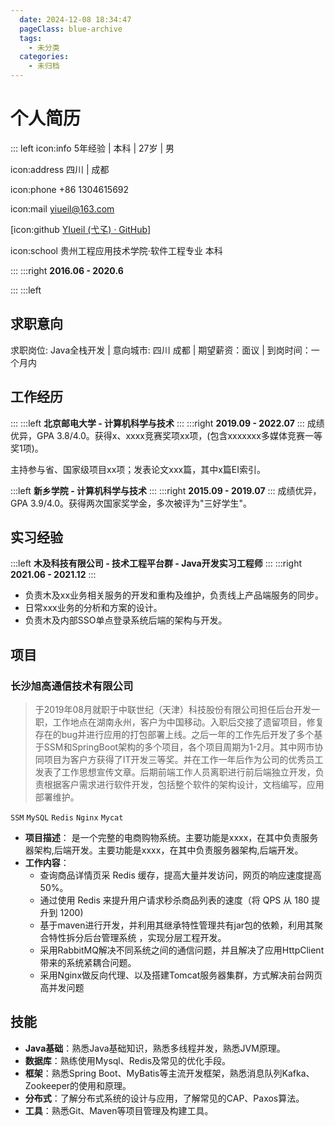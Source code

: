 ```yaml
---
  date: 2024-12-08 18:34:47
  pageClass: blue-archive
  tags:
    - 未分类
  categories:
    - 未归档
---
```


# 个人简历

::: left
icon:info 5年经验 | 本科 | 27岁 | 男

icon:address 四川 | 成都

icon:phone +86 1304615692

icon:mail yiueil@163.com

[icon:github [YIueil (弋孓) · GitHub](https://github.com/YIueil)]

icon:school 贵州工程应用技术学院·软件工程专业 本科

:::
:::right
**2016.06 - 2020.6**

:::
:::left
## 求职意向
求职岗位: Java全栈开发 | 意向城市: 四川 成都 | 期望薪资：面议 | 到岗时间：一个月内

## 工作经历
:::
:::left
**北京邮电大学 - 计算机科学与技术**
:::
:::right
**2019.09 - 2022.07**
:::
成绩优异，GPA 3.8/4.0。获得x、xxxx竞赛奖项xx项，(包含xxxxxxx多媒体竞赛一等奖1项)。

主持参与省、国家级项目xx项；发表论文xxx篇，其中x篇EI索引。

:::left
**新乡学院 - 计算机科学与技术**
:::
:::right
**2015.09 - 2019.07**
:::
成绩优异，GPA 3.9/4.0。获得两次国家奖学金，多次被评为"三好学生"。

## 实习经验

:::left
**木及科技有限公司 - 技术工程平台群 - Java开发实习工程师**
:::
:::right
**2021.06 - 2021.12**
:::

- 负责木及xx业务相关服务的开发和重构及维护，负责线上产品端服务的同步。
- 日常xxx业务的分析和方案的设计。
- 负责木及内部SSO单点登录系统后端的架构与开发。

## 项目

### 长沙旭高通信技术有限公司
> 于2019年08月就职于中联世纪（天津）科技股份有限公司担任后台开发一职，工作地点在湖南永州，客户为中国移动。入职后交接了遗留项目，修复存在的bug并进行应用的打包部署上线。之后一年的工作先后开发了多个基于SSM和SpringBoot架构的多个项目，各个项目周期为1-2月。其中网市协同项目为客户方获得了IT开发三等奖。并在工作一年后作为公司的优秀员工发表了工作思想宣传文章。后期前端工作人员离职进行前后端独立开发，负责根据客户需求进行软件开发，包括整个软件的架构设计，文档编写，应用部署维护。

`SSM` `MySQL` `Redis` `Nginx` `Mycat`

- **项目描述**：
    是一个完整的电商购物系统。主要功能是xxxx，在其中负责服务器架构,后端开发。主要功能是xxxx，在其中负责服务器架构,后端开发。
- **工作内容**：
  - 查询商品详情页采 Redis 缓存，提高大量并发访问，网页的响应速度提高50%。
  - 通过使用 Redis 来提升用户请求秒杀商品列表的速度（将 QPS 从 180 提升到 1200)
  - 基于maven进行开发，并利用其继承特性管理共有jar包的依赖，利用其聚合特性拆分后台管理系统 ，实现分层工程开发。
  - 采用RabbitMQ解决不同系统之间的通信问题，并且解决了应用HttpClient带来的系统紧耦合问题。
  - 采用Nginx做反向代理、以及搭建Tomcat服务器集群，方式解决前台网页高并发问题

## 技能

- **Java基础**：熟悉Java基础知识，熟悉多线程并发，熟悉JVM原理。
- **数据库**：熟练使用Mysql、Redis及常见的优化手段。
- **框架**：熟悉Spring Boot、MyBatis等主流开发框架，熟悉消息队列Kafka、Zookeeper的使用和原理。
- **分布式**：了解分布式系统的设计与应用，了解常见的CAP、Paxos算法。
- **工具**：熟悉Git、Maven等项目管理及构建工具。